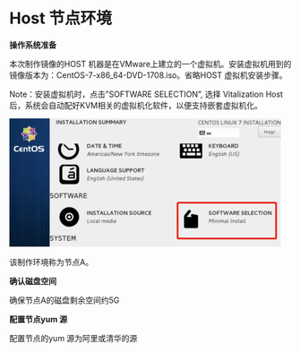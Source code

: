 # Host 节点环境

**操作系统准备**

本次制作镜像的HOST 机器是在VMware上建立的一个虚拟机。安装虚拟机用到的镜像版本为：CentOS-7-x86_64-DVD-1708.iso。省略HOST 虚拟机安装步骤。

Note：安装虚拟机时，点击”SOFTWARE SELECTION”, 选择 Vitalization Host 后，系统会自动配好KVM相关的虚拟机化软件，以便支持嵌套虚拟机化。

![img](../image/os-install.jpg)

 

该制作环境称为节点A。

**确认磁盘空间**

确保节点A的磁盘剩余空间约5G

**配置节点yum 源**

配置节点的yum 源为阿里或清华的源